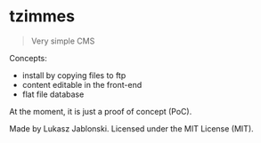 # tzimmes
> Very simple CMS

Concepts:
- install by copying files to ftp
- content editable in the front-end
- flat file database

At the moment, it is just a proof of concept (PoC).

Made by Lukasz Jablonski. Licensed under the MIT License (MIT).

